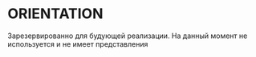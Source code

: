 # ORIENTATION
Зарезервированно для будующей реализации. На данный момент не используется и не имеет представления